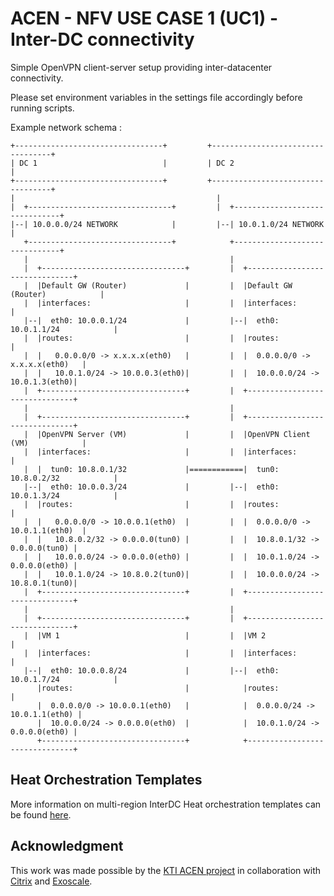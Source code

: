 # ACEN - NFV USE CASE 1 (UC1) - Inter-DC connectivity

Simple OpenVPN client-server setup providing inter-datacenter connectivity.

Please set environment variables in the settings file accordingly before running scripts.

Example network schema :

    +---------------------------------+         +----------------------------------+
    | DC 1                            |         | DC 2                             |
    +---------------------------------+         +----------------------------------+
    |                                             | 
    |  +--------------------------------+         |  +-------------------------------+
    |--| 10.0.0.0/24 NETWORK            |         |--| 10.0.1.0/24 NETWORK           |
       +--------------------------------+            +-------------------------------+
       |                                             |
       |  +--------------------------------+         |  +-------------------------------+
       |  |Default GW (Router)             |         |  |Default GW (Router)            |
       |  |interfaces:                     |         |  |interfaces:                    |
       |--|  eth0: 10.0.0.1/24             |         |--|  eth0: 10.0.1.1/24            |
       |  |routes:                         |         |  |routes:                        |
       |  |   0.0.0.0/0 -> x.x.x.x(eth0)   |         |  |  0.0.0.0/0 -> x.x.x.x(eth0)   |
       |  |   10.0.1.0/24 -> 10.0.0.3(eth0)|         |  |  10.0.0.0/24 -> 10.0.1.3(eth0)|
       |  +--------------------------------+         |  +-------------------------------+
       |                                             |
       |  +--------------------------------+         |  +-------------------------------+
       |  |OpenVPN Server (VM)             |         |  |OpenVPN Client (VM)            |
       |  |interfaces:                     |         |  |interfaces:                    |
       |  |  tun0: 10.8.0.1/32             |============|  tun0: 10.8.0.2/32            |
       |--|  eth0: 10.0.0.3/24             |         |--|  eth0: 10.0.1.3/24            |
       |  |routes:                         |         |  |routes:                        |
       |  |   0.0.0.0/0 -> 10.0.0.1(eth0)  |         |  |  0.0.0.0/0 -> 10.0.1.1(eth0)  |
       |  |   10.8.0.2/32 -> 0.0.0.0(tun0) |         |  |  10.8.0.1/32 -> 0.0.0.0(tun0) |
       |  |   10.0.0.0/24 -> 0.0.0.0(eth0) |         |  |  10.0.1.0/24 -> 0.0.0.0(eth0) |
       |  |   10.0.1.0/24 -> 10.8.0.2(tun0)|         |  |  10.0.0.0/24 -> 10.8.0.1(tun0)|
       |  +--------------------------------+         |  +-------------------------------+
       |                                             |
       |  +--------------------------------+         |  +-------------------------------+
       |  |VM 1                            |         |  |VM 2                           |
       |  |interfaces:                     |         |  |interfaces:                    |
       |--|  eth0: 10.0.0.8/24             |         |--|  eth0: 10.0.1.7/24            |
          |routes:                         |            |routes:                        |
          |  0.0.0.0/0 -> 10.0.0.1(eth0)   |            |  0.0.0.0/24 -> 10.0.1.1(eth0) |
          |  10.0.0.0/24 -> 0.0.0.0(eth0)  |            |  10.0.1.0/24 -> 0.0.0.0(eth0) |
          +--------------------------------+            +-------------------------------+

## Heat Orchestration Templates

More information on multi-region InterDC Heat orchestration templates can be found [here](./Heat/README.md).

## Acknowledgment
This work was made possible by the [KTI ACEN project](http://blog.zhaw.ch/icclab/acen-begins/) in collaboration with [Citrix](https://www.citrix.com/) and [Exoscale](https://www.exoscale.ch/).
